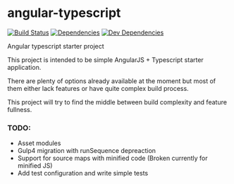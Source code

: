 # angular-typescript

[![Build Status](https://img.shields.io/travis/Igogrek/angular-typescript.svg?style=flat-square)](https://travis-ci.org/Igogrek/angular-typescript)
[![Dependencies](https://david-dm.org/igogrek/angular-typescript/status.svg?style=flat-square)](https://david-dm.org/igogrek/angular-typescript)
[![Dev Dependencies](https://david-dm.org/igogrek/angular-typescript/dev-status.svg?style=flat-square)](https://david-dm.org/igogrek/angular-typescript/#info=devDependencies)


Angular typescript starter project

This project is intended to be simple AngularJS + Typescript starter application.

There are plenty of options already available at the moment but most of them either lack features or have quite complex build process.

This project will try to find the middle between build complexity and feature fullness.

### TODO:
- Asset modules
- Gulp4 migration with runSequence depreaction
- Support for source maps with minified code (Broken currently for minified JS)
- Add test configuration and write simple tests
